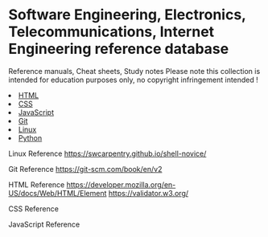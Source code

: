 # Software Engineering, Electronics, Telecommunications, Internet Engineering reference database
Reference manuals, Cheat sheets, Study notes 
Please note this collection is intended for education purposes only, no copyright infringement intended !


<li><a href="./HTML/">HTML</a></li>
<li><a href="./CSS/">CSS</a></li>
<li><a href="./JavaScript/">JavaScript</a></li>
<li><a href="./Git/">Git</a></li>
<li><a href="./Linux/">Linux</a></li>
<li><a href="./Python/">Python</a></li>


Linux Reference
https://swcarpentry.github.io/shell-novice/

Git Reference
https://git-scm.com/book/en/v2

HTML Reference
https://developer.mozilla.org/en-US/docs/Web/HTML/Element
https://validator.w3.org/

CSS Reference


JavaScript Reference



